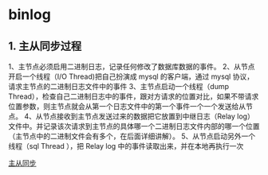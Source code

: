# binlog


## 1. 主从同步过程

1、主节点必须启用二进制日志，记录任何修改了数据库数据的事件。
2、从节点开启一个线程（I/O Thread)把自己扮演成 mysql 的客户端，通过 mysql 协议，请求主节点的二进制日志文件中的事件
3、主节点启动一个线程（dump Thread），检查自己二进制日志中的事件，跟对方请求的位置对比，如果不带请求位置参数，则主节点就会从第一个日志文件中的第一个事件一个一个发送给从节点。
4、从节点接收到主节点发送过来的数据把它放置到中继日志（Relay log）文件中。并记录该次请求到主节点的具体哪一个二进制日志文件内部的哪一个位置（主节点中的二进制文件会有多个，在后面详细讲解）。
5、从节点启动另外一个线程（sql Thread ），把 Relay log 中的事件读取出来，并在本地再执行一次



[主从同步](https://blog.csdn.net/qq_37102984/article/details/117842450)
